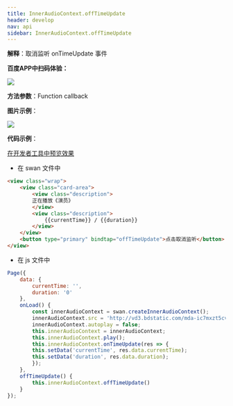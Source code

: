 ```yaml
---
title: InnerAudioContext.offTimeUpdate
header: develop
nav: api
sidebar: InnerAudioContext.offTimeUpdate
---
```





**解释**：取消监听 onTimeUpdate 事件


**百度APP中扫码体验：**

<img src="https://b.bdstatic.com/miniapp/assets/images/doc_demo/fragment_offTimeUpdate.png"  class="demo-qrcode-image" />


**方法参数**：Function callback

**图片示例**：

<div class="m-doc-custom-examples">
    <div class="m-doc-custom-examples-correct">
        <img src="https://b.bdstatic.com/miniapp/images/offTimeUpdate.gif">
    </div>
    <div class="m-doc-custom-examples-correct">
        <img src=" ">
    </div>
    <div class="m-doc-custom-examples-correct">
        <img src=" ">
    </div>     
</div>

**代码示例**：

<a href="swanide://fragment/54ad4f8de96be55fee52898193440ada1574673008214" title="在开发者工具中预览效果" target="_self">在开发者工具中预览效果</a>

* 在 swan 文件中

```html
<view class="wrap">
    <view class="card-area">
        <view class="description"> 
        正在播放《演员》
        </view> 
        <view class="description"> 
            {{currentTime}} / {{duration}}
        </view>
    </view>
    <button type="primary" bindtap="offTimeUpdate">点击取消监听</button>
</view>
```

* 在 js 文件中

```javascript
Page({
    data: {
        currentTime: '',
        duration: '0' 
    },
    onLoad() {
        const innerAudioContext = swan.createInnerAudioContext();
        innerAudioContext.src = 'http://vd3.bdstatic.com/mda-ic7mxzt5cvz6f4y5/mda-ic7mxzt5cvz6f4y5.mp3';
        innerAudioContext.autoplay = false;
        this.innerAudioContext = innerAudioContext;
        this.innerAudioContext.play();
        this.innerAudioContext.onTimeUpdate(res => {
        this.setData('currentTime', res.data.currentTime);
        this.setData('duration', res.data.duration);
        });
    },
    offTimeUpdate() {
        this.innerAudioContext.offTimeUpdate()
    }
});
```